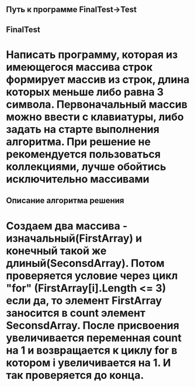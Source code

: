 ## Путь к программе FinalTest->Test



## FinalTest

# Написать программу, которая из имеющегося массива строк формирует массив из строк, длина которых меньше либо равна 3 символа. Первоначальный массив можно ввести с клавиатуры, либо задать на старте выполнения алгоритма. При решение не рекомендуется пользоваться коллекциями, лучше обойтись исключительно массивами 

## Описание алгоритма решения

# Создаем два массива - изначальный(FirstArray) и конечный такой же длиный(SeconsdArray). Потом проверяется условие через цикл "for" (FirstArray[i].Length <= 3) если да, то элемент FirstArray  заносится в count элемент SeconsdArray. После присвоения увеличивается переменная count на 1 и возвращается к циклу for в котором i увеличивается на 1. И так проверяется до конца.



